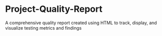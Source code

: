 
# Project-Quality-Report
A comprehensive quality report created using HTML to track, display, and visualize testing metrics and findings
